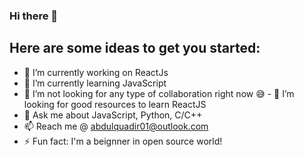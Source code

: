 ### Hi there 👋


<h2> Here are some ideas to get you started: </h2>

- 🔭 I’m currently working on ReactJs
- 🌱 I’m currently learning JavaScript
- 👯 I’m not looking for any type of collaboration right now 😅
<stron> - 🤔 I’m looking for good resources to learn ReactJS </strong>
- 💬 Ask me about JavaScript, Python, C/C++
- 📫 Reach me @ abdulquadir01@outlook.com 
- ⚡ Fun fact: I'm a beignner in open source world!

